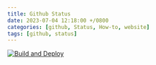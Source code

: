 ```yaml
---
title: Github Status
date: 2023-07-04 12:18:00 +/0800
categories: [github, Status, How-to, website]
tags: [github, status]
---
```



[![Build and Deploy](https://github.com/samsdogjack/samsdogjack.github.io/actions/workflows/pages-deploy.yml/badge.svg)](https://github.com/samsdogjack/samsdogjack.github.io/actions/workflows/pages-deploy.yml)